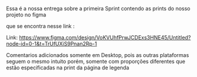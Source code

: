 Essa é a nossa entrega sobre a primeira Sprint contendo as prints do nosso projeto no figma

que se encontra nesse link :

Link: https://www.figma.com/design/VoKVUhfPrwJCDExs3HNE45/Untitled?node-id=0-1&t=TrUfUXiS9Pnan2Rp-1

Comentarios adicionados somente em Desktop, pois as outras plataformas seguem o mesmo intuito porém, somente com proporções diferentes que estão especificadas na print da página de legenda
